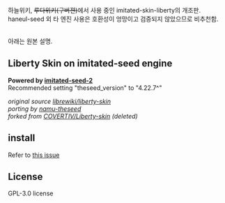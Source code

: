 하늘위키, <del>루다위키(구버젼)</del>에서 사용 중인 imitated-skin-liberty의 개조판.
<br>haneul-seed 외 타 엔진 사용은 호환성이 엉망이고 검증되지 않았으므로 비추천함.<br><br>

아래는 원본 설명.
## Liberty Skin on imitated-seed engine
**Powered by [imitated-seed-2](https://github.com/gdl-blue/imitated-seed-2)**  
Recommended setting "theseed_version" to "4.22.7^"

*original source [librewiki/liberty-skin](https://github.com/librewiki/liberty-skin)*  
*porting by [namu-theseed](https://github.com/namu-theseed/theseed-skin-liberty)*  
*forked from [COVERTIV/Liberty-skin](https://github.com/COVERTIV/Liberty-skin) (deleted)*  

## install
Refer to [this issue](https://github.com/navyCarpet/imitated-skin-liberty/issues/1)

## License
GPL-3.0 license
